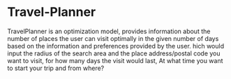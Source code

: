 # Travel-Planner
TravelPlanner is an optimization model, provides information about the number of places the user can visit optimally in the given number of days based on the information and preferences provided by the user.
hich would input the radius of the search area and the place address/postal code you want to visit, for how many days the visit would last, At what time you want to start your trip and from where?
